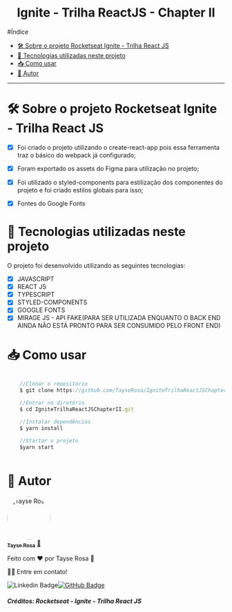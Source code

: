 <h1 align="center">Ignite - Trilha ReactJS - Chapter II </h1>

#Índice
- [🛠 Sobre o projeto Rocketseat Ignite - Trilha React JS](#-sobre-o-projeto-rocketseat-ignite---trilha-react-js)
- [🚀 Tecnologias utilizadas neste projeto](#-tecnologias-utilizadas-neste-projeto)
- [📥 Como usar](#-como-usar)
- [🚀 Autor](#-autor)
  
---
# 🛠 Sobre o projeto Rocketseat Ignite - Trilha React JS
- [x] Foi criado o projeto utilizando o create-react-app pois essa ferramenta traz o básico do webpack já configurado;
- [x] Foram exportado os assets do Figma para utilização no projeto;
- [x] Foi utilizado o styled-components para estilização dos componentes do projeto e foi criado estilos globais para isso;
- [x] Fontes do Google Fonts


# 🚀 Tecnologias utilizadas neste projeto
O projeto foi desenvolvido utilizando as seguintes tecnologias:

- [x] JAVASCRIPT
- [x] REACT JS
- [x] TYPESCRIPT
- [x] STYLED-COMPONENTS
- [x] GOOGLE FONTS
- [x] MIRAGE JS - API FAKE(PARA SER UTILIZADA ENQUANTO O BACK END AINDA NÃO ESTÁ PRONTO PARA SER CONSUMIDO PELO FRONT END)

# 📥 Como usar
```js

    //Clonar o repositório
    $ git clone https://github.com/TayseRosa/IgniteTrilhaReactJSChapterII.git

    //Entrar no diretório
    $ cd IgniteTrilhaReactJSChapterII.git

    //Instalar dependências
    $ yarn install 

    //Startar o projeto
    $yarn start
    

``` 

# 🚀 Autor

<a href="https://www.tayserosa.dev">
 <img style="border-radius: 50%;" src="https://avatars.githubusercontent.com/u/31596454?v=4" width="100px;" alt="Tayse Rosa" style="border-radius:50%"/>
 <br />
 <sub><b>Tayse Rosa</b></sub></a> <a href="https://www.tayserosa.dev" title="Tayse Rosa">🚀</a>


Feito com ❤️ por Tayse Rosa 🚀

👋🏽 Entre em contato!

![Linkedin Badge](https://img.shields.io/badge/-TayseRosa-blue?style=flat-square&logo=Linkedin&logoColor=white&link=https://www.linkedin.com/in/tayse-rosa-3b683151/)[![GitHub Badge](https://img.shields.io/badge/GitHub-100000?style=for-the-badge&logo=github&logoColor=white)](https://github.com/TayseRosa/)

<h5> Créditos: Rocketseat - Ignite - Trilha React JS </h5>